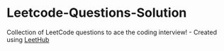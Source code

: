 # Leetcode-Questions-Solution
Collection of LeetCode questions to ace the coding interview! - Created using [LeetHub](https://github.com/QasimWani/LeetHub)
